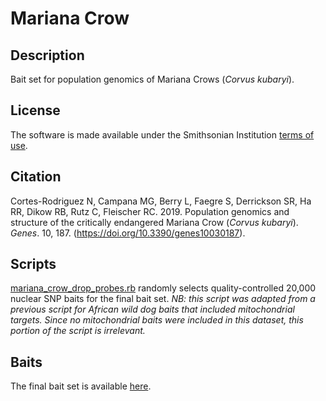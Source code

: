 # Mariana Crow  
## Description  
Bait set for population genomics of Mariana Crows (*Corvus kubaryi*).  
## License  
The software is made available under the Smithsonian Institution [terms of use](https://www.si.edu/termsofuse).  
## Citation  
Cortes-Rodriguez N, Campana MG, Berry L, Faegre S, Derrickson SR, Ha RR, Dikow RB, Rutz C, Fleischer RC. 2019. Population genomics and structure of the critically endangered Mariana Crow (*Corvus kubaryi*). *Genes*. 10, 187. (https://doi.org/10.3390/genes10030187).  
## Scripts  
[mariana_crow_drop_probes.rb](mariana_crow_drop_probes.rb) randomly selects quality-controlled 20,000 nuclear SNP baits for the final bait set. *NB: this script was adapted from a previous script for African wild dog baits that included mitochondrial targets. Since no mitochondrial baits were included in this dataset, this portion of the script is irrelevant.*  

## Baits  
The final bait set is available [here](mariana_crow_baits.fa).  
